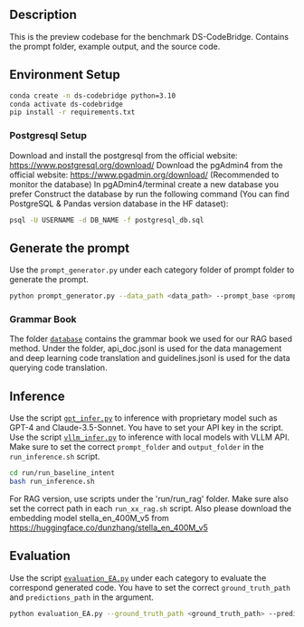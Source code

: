 ## Description

This is the preview codebase for the benchmark DS-CodeBridge. Contains the prompt folder, example output, and the source code.

## Environment Setup
```bash
conda create -n ds-codebridge python=3.10
conda activate ds-codebridge
pip install -r requirements.txt
```

### Postgresql Setup
Download and install the postgresql from the official website: https://www.postgresql.org/download/
Download the pgAdmin4 from the official website: https://www.pgadmin.org/download/ (Recommended to monitor the database)
In pgADmin4/terminal create a new database you prefer
Construct the database by run the following command (You can find PostgreSQL & Pandas version database in the HF dataset):
```bash
psql -U USERNAME -d DB_NAME -f postgresql_db.sql
```

## Generate the prompt
Use the `prompt_generator.py` under each category folder of prompt folder to generate the prompt.
```bash
python prompt_generator.py --data_path <data_path> --prompt_base <prompt_base>
```

### Grammar Book
The folder [`database`](./src/rag/database) contains the grammar book we used for our RAG based method. Under the folder, api_doc.jsonl is used for the data management and deep learning code translation and guidelines.jsonl is used for the data querying code translation.

## Inference
Use the script [`gpt_infer.py`](./src/gpt_infer.py) to inference with proprietary model such as GPT-4 and Claude-3.5-Sonnet. You have to set your API key in the script. Use the script [`vllm_infer.py`](./src/vllm_infer.py) to inference with local models with VLLM API. Make sure to set the correct `prompt_folder` and `output_folder` in the `run_inference.sh` script.
```bash
cd run/run_baseline_intent
bash run_inference.sh
```

For RAG version, use scripts under the 'run/run_rag' folder. Make sure also set the correct path in each `run_xx_rag.sh` script. Also please download the embedding model stella_en_400M_v5 from https://huggingface.co/dunzhang/stella_en_400M_v5


## Evaluation
Use the script [`evaluation_EA.py`](./eval/dl200/evaluation_EA.py) under each category to evaluate the correspond generated code. You have to set the correct `ground_truth_path` and `predictions_path` in the argument.
```bash
python evaluation_EA.py --ground_truth_path <ground_truth_path> --predictions_path <predictions_path>
```
